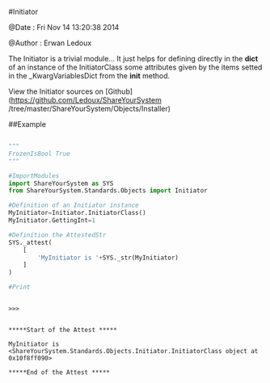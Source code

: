 
#Initiator


@Date : Fri Nov 14 13:20:38 2014

@Author : Erwan Ledoux



The Initiator is a trivial module... It just helps for defining directly in the
__dict__ of an instance of the InitiatorClass some attributes given by the items
setted in the _KwargVariablesDict from the __init__ method.





<!--
FrozenIsBool False
-->

View the Initiator sources on [Github](https://github.com/Ledoux/ShareYourSystem
/tree/master/ShareYourSystem/Objects/Installer)




<!---
FrozenIsBool True
-->

##Example



```python

"""
FrozenIsBool True
"""

#ImportModules
import ShareYourSystem as SYS
from ShareYourSystem.Standards.Objects import Initiator

#Definition of an Initiator instance
MyInitiator=Initiator.InitiatorClass()
MyInitiator.GettingInt=1

#Definition the AttestedStr
SYS._attest(
    [
        'MyInitiator is '+SYS._str(MyInitiator)
    ]
)

#Print



```


```console
>>>


*****Start of the Attest *****

MyInitiator is <ShareYourSystem.Standards.Objects.Initiator.InitiatorClass object at
0x10f8ff090>

*****End of the Attest *****



```

